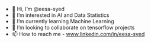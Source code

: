 - 👋 Hi, I’m @eesa-syed
- 👀 I’m interested in AI and Data Statistics
- 🌱 I’m currently learning Machine Learning
- 💞️ I’m looking to collaborate on tensorflow projects
- 📫 How to reach me - www.linkedin.com/in/eesa-syed

<!---
eesa-syed/eesa-syed is a ✨ special ✨ repository because its `README.md` (this file) appears on your GitHub profile.
You can click the Preview link to take a look at your changes.
--->
